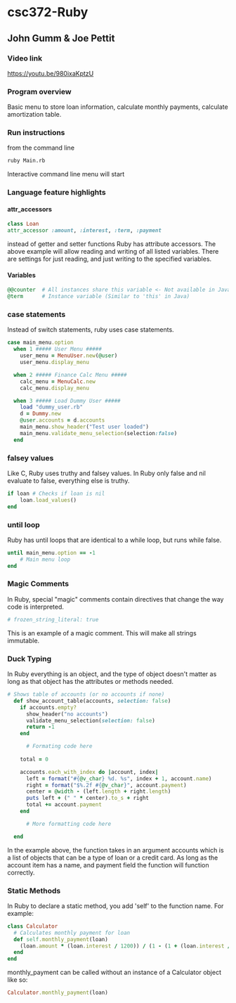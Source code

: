 # csc372-Ruby

## John Gumm & Joe Pettit

### Video link

https://youtu.be/980ixaKptzU

### Program overview

Basic menu to store loan information, calculate monthly payments, calculate amortization table.

### Run instructions

from the command line

```bash
ruby Main.rb
```

Interactive command line menu will start

### Language feature highlights

#### attr_accessors

```ruby
class Loan 
attr_accessor :amount, :interest, :term, :payment
```

instead of getter and setter functions Ruby has attribute accessors. The above example will allow reading and writing of all listed variables. There are settings for just reading, and just writing to the specified variables.

#### Variables

```Ruby
@@counter  # All instances share this variable <- Not available in Java
@term      # Instance variable (Similar to 'this' in Java)
```

### case statements

Instead of switch statements, ruby uses case statements.

```ruby
case main_menu.option
  when 1 ##### User Menu #####
    user_menu = MenuUser.new(@user)
    user_menu.display_menu

  when 2 ##### Finance Calc Menu #####
    calc_menu = MenuCalc.new
    calc_menu.display_menu

  when 3 ##### Load Dummy User #####
    load "dummy_user.rb"
    d = Dummy.new
    @user.accounts = d.accounts
    main_menu.show_header("Test user loaded")
    main_menu.validate_menu_selection(selection:false)
  end
```

### falsey values

Like C, Ruby uses truthy and falsey values. In Ruby only false and nil evaluate to false, everything else is truthy.

```ruby
if loan # Checks if loan is nil 
    loan.load_values()
end 
```

### until loop

Ruby has until loops that are identical to a while loop, but runs while false.

```ruby
until main_menu.option == -1
    # Main menu loop
end
```

### Magic Comments

In Ruby, special "magic" comments contain directives that change the way code is interpreted.

```ruby
# frozen_string_literal: true
```

This is an example of a magic comment. This will make all strings immutable. 

### Duck Typing

In Ruby everything is an object, and the type of object doesn't matter as long as that object has the attributes or methods needed.

```ruby
# Shows table of accounts (or no accounts if none)
  def show_account_table(accounts, selection: false)
    if accounts.empty?
      show_header("no accounts")
      validate_menu_selection(selection: false)
      return -1
    end

	  # Formating code here 
 	
    total = 0

    accounts.each_with_index do |account, index|
      left = format("#{@v_char} %d. %s", index + 1, account.name)
      right = format("$%.2f #{@v_char}", account.payment)
      center = @width - (left.length + right.length)
      puts left + (" " * center).to_s + right
      total += account.payment
    end

	  # More formatting code here

  end

```

In the example above, the function takes in an argument accounts which is a list of objects that can be a type of loan or a credit card. As long as the account item has a name, and payment field the function will function correctly.

### Static Methods

In Ruby to declare a static method, you add 'self' to the function name. For example:

```Ruby
class Calculator
  # Calculates monthly payment for loan
  def self.monthly_payment(loan)
    (loan.amount * (loan.interest / 1200)) / (1 - (1 + (loan.interest / 1200))**-loan.term)
  end
end 
```

monthly_payment can be called without an instance of a Calculator object like so:

``` Ruby
Calculator.monthly_payment(loan)
```
